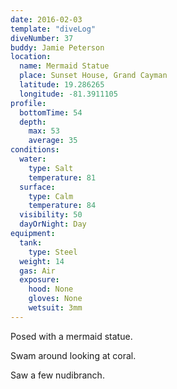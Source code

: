 ```yaml
---
date: 2016-02-03
template: "diveLog"
diveNumber: 37
buddy: Jamie Peterson
location:
  name: Mermaid Statue
  place: Sunset House, Grand Cayman
  latitude: 19.286265
  longitude: -81.3911105
profile:
  bottomTime: 54
  depth:
    max: 53
    average: 35
conditions:
  water:
    type: Salt
    temperature: 81
  surface:
    type: Calm
    temperature: 84
  visibility: 50
  dayOrNight: Day
equipment:
  tank:
    type: Steel
  weight: 14
  gas: Air
  exposure:
    hood: None
    gloves: None
    wetsuit: 3mm
---
```

Posed with a mermaid statue.

Swam around looking at coral.

Saw a few nudibranch.
